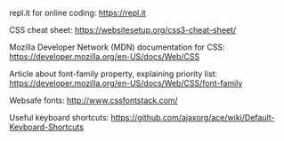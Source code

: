 
repl.it for online coding: 
https://repl.it

CSS cheat sheet:
https://websitesetup.org/css3-cheat-sheet/

Mozilla Developer Network (MDN) documentation for CSS:
https://developer.mozilla.org/en-US/docs/Web/CSS

Article about font-family property, explaining priority list: 
https://developer.mozilla.org/en-US/docs/Web/CSS/font-family

Websafe fonts:
http://www.cssfontstack.com/

Useful keyboard shortcuts:
https://github.com/ajaxorg/ace/wiki/Default-Keyboard-Shortcuts

